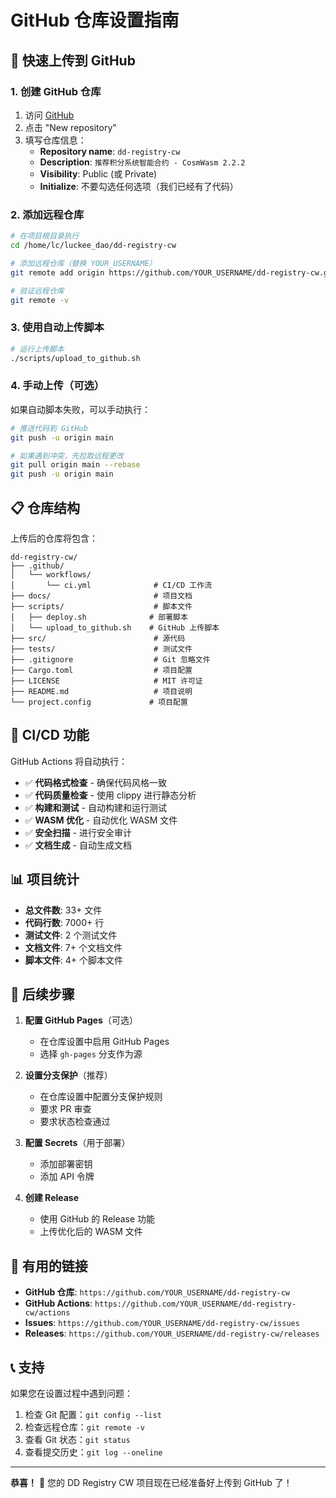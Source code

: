 # GitHub 仓库设置指南

## 🚀 快速上传到 GitHub

### 1. 创建 GitHub 仓库

1. 访问 [GitHub](https://github.com)
2. 点击 "New repository"
3. 填写仓库信息：
   - **Repository name**: `dd-registry-cw`
   - **Description**: `推荐积分系统智能合约 - CosmWasm 2.2.2`
   - **Visibility**: Public (或 Private)
   - **Initialize**: 不要勾选任何选项（我们已经有了代码）

### 2. 添加远程仓库

```bash
# 在项目根目录执行
cd /home/lc/luckee_dao/dd-registry-cw

# 添加远程仓库（替换 YOUR_USERNAME）
git remote add origin https://github.com/YOUR_USERNAME/dd-registry-cw.git

# 验证远程仓库
git remote -v
```

### 3. 使用自动上传脚本

```bash
# 运行上传脚本
./scripts/upload_to_github.sh
```

### 4. 手动上传（可选）

如果自动脚本失败，可以手动执行：

```bash
# 推送代码到 GitHub
git push -u origin main

# 如果遇到冲突，先拉取远程更改
git pull origin main --rebase
git push -u origin main
```

## 📋 仓库结构

上传后的仓库将包含：

```
dd-registry-cw/
├── .github/
│   └── workflows/
│       └── ci.yml              # CI/CD 工作流
├── docs/                       # 项目文档
├── scripts/                    # 脚本文件
│   ├── deploy.sh              # 部署脚本
│   └── upload_to_github.sh    # GitHub 上传脚本
├── src/                        # 源代码
├── tests/                      # 测试文件
├── .gitignore                  # Git 忽略文件
├── Cargo.toml                  # 项目配置
├── LICENSE                     # MIT 许可证
├── README.md                   # 项目说明
└── project.config             # 项目配置
```

## 🔧 CI/CD 功能

GitHub Actions 将自动执行：

- ✅ **代码格式检查** - 确保代码风格一致
- ✅ **代码质量检查** - 使用 clippy 进行静态分析
- ✅ **构建和测试** - 自动构建和运行测试
- ✅ **WASM 优化** - 自动优化 WASM 文件
- ✅ **安全扫描** - 进行安全审计
- ✅ **文档生成** - 自动生成文档

## 📊 项目统计

- **总文件数**: 33+ 文件
- **代码行数**: 7000+ 行
- **测试文件**: 2 个测试文件
- **文档文件**: 7+ 个文档文件
- **脚本文件**: 4+ 个脚本文件

## 🎯 后续步骤

1. **配置 GitHub Pages**（可选）
   - 在仓库设置中启用 GitHub Pages
   - 选择 `gh-pages` 分支作为源

2. **设置分支保护**（推荐）
   - 在仓库设置中配置分支保护规则
   - 要求 PR 审查
   - 要求状态检查通过

3. **配置 Secrets**（用于部署）
   - 添加部署密钥
   - 添加 API 令牌

4. **创建 Release**
   - 使用 GitHub 的 Release 功能
   - 上传优化后的 WASM 文件

## 🔗 有用的链接

- **GitHub 仓库**: `https://github.com/YOUR_USERNAME/dd-registry-cw`
- **GitHub Actions**: `https://github.com/YOUR_USERNAME/dd-registry-cw/actions`
- **Issues**: `https://github.com/YOUR_USERNAME/dd-registry-cw/issues`
- **Releases**: `https://github.com/YOUR_USERNAME/dd-registry-cw/releases`

## 📞 支持

如果您在设置过程中遇到问题：

1. 检查 Git 配置：`git config --list`
2. 检查远程仓库：`git remote -v`
3. 查看 Git 状态：`git status`
4. 查看提交历史：`git log --oneline`

---

**恭喜！** 🎉 您的 DD Registry CW 项目现在已经准备好上传到 GitHub 了！
